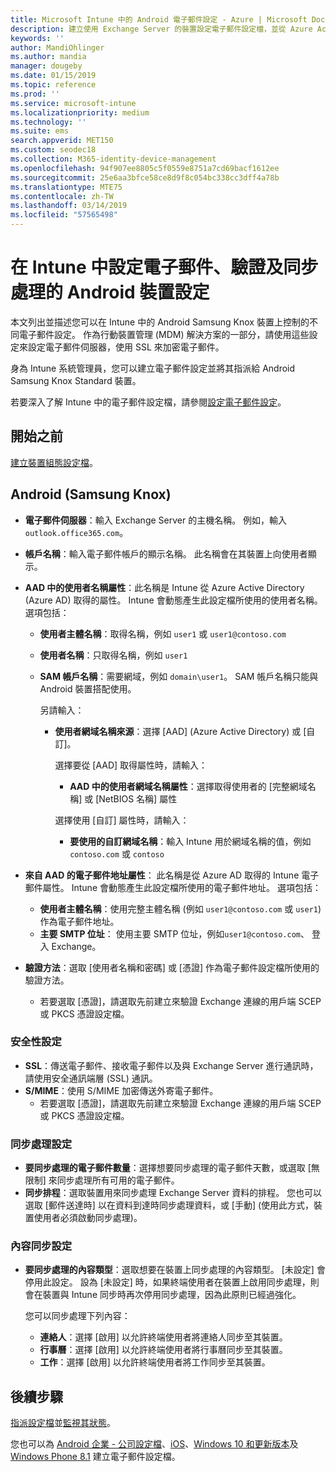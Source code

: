 ```yaml
---
title: Microsoft Intune 中的 Android 電子郵件設定 - Azure | Microsoft Docs
description: 建立使用 Exchange Server 的裝置設定電子郵件設定檔，並從 Azure Active Directory 中擷取屬性。 使用 Microsoft Intune，在 Android Samsung Knox 裝置上啟用 SSL 或 SMIME、使用憑證或使用者名稱/密碼來驗證使用者，以及同步處理電子郵件和排程。
keywords: ''
author: MandiOhlinger
ms.author: mandia
manager: dougeby
ms.date: 01/15/2019
ms.topic: reference
ms.prod: ''
ms.service: microsoft-intune
ms.localizationpriority: medium
ms.technology: ''
ms.suite: ems
search.appverid: MET150
ms.custom: seodec18
ms.collection: M365-identity-device-management
ms.openlocfilehash: 94f907ee8805c5f0559e8751a7cd69bacf1612ee
ms.sourcegitcommit: 25e6aa3bfce58ce8d9f8c054bc338cc3dff4a78b
ms.translationtype: MTE75
ms.contentlocale: zh-TW
ms.lasthandoff: 03/14/2019
ms.locfileid: "57565498"
---
```

# <a name="android-device-settings-to-configure-email-authentication-and-synchronization-in-intune"></a>在 Intune 中設定電子郵件、驗證及同步處理的 Android 裝置設定

本文列出並描述您可以在 Intune 中的 Android Samsung Knox 裝置上控制的不同電子郵件設定。 作為行動裝置管理 (MDM) 解決方案的一部分，請使用這些設定來設定電子郵件伺服器，使用 SSL 來加密電子郵件。

身為 Intune 系統管理員，您可以建立電子郵件設定並將其指派給 Android Samsung Knox Standard 裝置。

若要深入了解 Intune 中的電子郵件設定檔，請參閱[設定電子郵件設定](email-settings-configure.md)。

## <a name="before-you-begin"></a>開始之前

[建立裝置組態設定檔](email-settings-configure.md#create-a-device-profile)。

## <a name="android-samsung-knox"></a>Android (Samsung Knox)

- **電子郵件伺服器**：輸入 Exchange Server 的主機名稱。 例如，輸入 `outlook.office365.com`。
- **帳戶名稱**：輸入電子郵件帳戶的顯示名稱。 此名稱會在其裝置上向使用者顯示。
- **AAD 中的使用者名稱屬性**：此名稱是 Intune 從 Azure Active Directory (Azure AD) 取得的屬性。 Intune 會動態產生此設定檔所使用的使用者名稱。 選項包括：
  - **使用者主體名稱**：取得名稱，例如 `user1` 或 `user1@contoso.com`
  - **使用者名稱**：只取得名稱，例如 `user1`
  - **SAM 帳戶名稱**：需要網域，例如 `domain\user1`。 SAM 帳戶名稱只能與 Android 裝置搭配使用。

    另請輸入：  
    - **使用者網域名稱來源**：選擇 [AAD] (Azure Active Directory) 或 [自訂]。

      選擇要從 [AAD] 取得屬性時，請輸入：
      - **AAD 中的使用者網域名稱屬性**：選擇取得使用者的 [完整網域名稱] 或 [NetBIOS 名稱] 屬性

      選擇使用 [自訂] 屬性時，請輸入：
      - **要使用的自訂網域名稱**：輸入 Intune 用於網域名稱的值，例如 `contoso.com` 或 `contoso`

- **來自 AAD 的電子郵件地址屬性**： 此名稱是從 Azure AD 取得的 Intune 電子郵件屬性。 Intune 會動態產生此設定檔所使用的電子郵件地址。 選項包括：
  - **使用者主體名稱**：使用完整主體名稱 (例如 `user1@contoso.com` 或 `user1`) 作為電子郵件地址。
  - **主要 SMTP 位址**： 使用主要 SMTP 位址，例如`user1@contoso.com`、 登入 Exchange。

- **驗證方法**：選取 [使用者名稱和密碼] 或 [憑證] 作為電子郵件設定檔所使用的驗證方法。
  - 若要選取 [憑證]，請選取先前建立來驗證 Exchange 連線的用戶端 SCEP 或 PKCS 憑證設定檔。

### <a name="security-settings"></a>安全性設定

- **SSL**：傳送電子郵件、接收電子郵件以及與 Exchange Server 進行通訊時，請使用安全通訊端層 (SSL) 通訊。
- **S/MIME**：使用 S/MIME 加密傳送外寄電子郵件。
  - 若要選取 [憑證]，請選取先前建立來驗證 Exchange 連線的用戶端 SCEP 或 PKCS 憑證設定檔。

### <a name="synchronization-settings"></a>同步處理設定

- **要同步處理的電子郵件數量**：選擇想要同步處理的電子郵件天數，或選取 [無限制] 來同步處理所有可用的電子郵件。
- **同步排程**：選取裝置用來同步處理 Exchange Server 資料的排程。 您也可以選取 [郵件送達時] 以在資料到達時同步處理資料，或 [手動] \(使用此方式，裝置使用者必須啟動同步處理)。

### <a name="content-sync-settings"></a>內容同步設定

- **要同步處理的內容類型**：選取想要在裝置上同步處理的內容類型。 [未設定] 會停用此設定。 設為 [未設定] 時，如果終端使用者在裝置上啟用同步處理，則會在裝置與 Intune 同步時再次停用同步處理，因為此原則已經過強化。 

  您可以同步處理下列內容：  
  - **連絡人**：選擇 [啟用] 以允許終端使用者將連絡人同步至其裝置。
  - **行事曆**：選擇 [啟用] 以允許終端使用者將行事曆同步至其裝置。
  - **工作**：選擇 [啟用] 以允許終端使用者將工作同步至其裝置。

## <a name="next-steps"></a>後續步驟

[指派設定檔](device-profile-assign.md)並[監視其狀態](device-profile-monitor.md)。

您也可以為 [Android 企業 - 公司設定檔](email-settings-android-enterprise.md)、[iOS](email-settings-ios.md)、[Windows 10 和更新版本](email-settings-windows-10.md)及 [Windows Phone 8.1](email-settings-windows-phone-8-1.md) 建立電子郵件設定檔。
